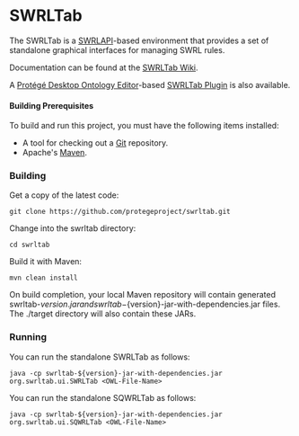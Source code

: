 SWRLTab
=======

The SWRLTab is a [SWRLAPI](https://github.com/protegeproject/swrlapi/wiki)-based environment that provides a set of standalone graphical interfaces for managing SWRL rules. 

Documentation can be found at the [SWRLTab Wiki](https://github.com/protegeproject/swrltab/wiki).

A [Protégé Desktop Ontology Editor](http://protege.stanford.edu)-based [SWRLTab Plugin](https://github.com/protegeproject/swrltab-plugin/wiki) is also available.

#### Building Prerequisites

To build and run this project, you must have the following items installed:

+ A tool for checking out a [Git](http://git-scm.com/) repository.
+ Apache's [Maven](http://maven.apache.org/index.html).

### Building

Get a copy of the latest code:

    git clone https://github.com/protegeproject/swrltab.git 

Change into the swrltab directory:

    cd swrltab

Build it with Maven:

    mvn clean install

On build completion, your local Maven repository will contain generated swrltab-${version}.jar and swrltab-${version}-jar-with-dependencies.jar files.
The ./target directory will also contain these JARs.

### Running

You can run the standalone SWRLTab as follows:

    java -cp swrltab-${version}-jar-with-dependencies.jar org.swrltab.ui.SWRLTab <OWL-File-Name>

You can run the standalone SQWRLTab as follows:

    java -cp swrltab-${version}-jar-with-dependencies.jar org.swrltab.ui.SQWRLTab <OWL-File-Name>

